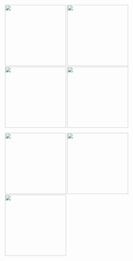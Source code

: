 
<img src="https://user-images.githubusercontent.com/50662636/81503791-9cf8a980-9320-11ea-93a2-1316339ce99e.png" width="200">  <img src="https://user-images.githubusercontent.com/50662636/81503801-a4b84e00-9320-11ea-84cf-6e6184b23b42.png" width="200">  <img src="https://user-images.githubusercontent.com/50662636/81503795-a124c700-9320-11ea-9f19-92589ef21b5f.png" width="200">  <img src="https://user-images.githubusercontent.com/50662636/81503796-a1bd5d80-9320-11ea-8aeb-aa87b4ddc247.png" width="200">



<img src="https://user-images.githubusercontent.com/50662636/81503798-a2ee8a80-9320-11ea-93ef-29d20e5aa2f6.png" width="200">  <img src="https://user-images.githubusercontent.com/50662636/81503803-a550e480-9320-11ea-995c-2c62603f269c.png" width="200">  <img src="https://user-images.githubusercontent.com/50662636/81503799-a3872100-9320-11ea-8cbf-8420f5912e88.png" width="200">
